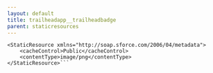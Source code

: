 ```yaml
---
layout: default
title: trailheadapp__trailheadbadge
parent: staticresources
---
```


```<?xml version="1.0" encoding="UTF-8"?>
<StaticResource xmlns="http://soap.sforce.com/2006/04/metadata">
    <cacheControl>Public</cacheControl>
    <contentType>image/png</contentType>
</StaticResource>```
